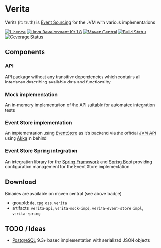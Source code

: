 # Verita
Verita (it: truth) is [Event Sourcing](https://msdn.microsoft.com/en-us/library/dn589792.aspx) for the JVM with
various implementations

[![Licence](https://img.shields.io/github/license/CPGFinanceSystems/verita.svg)](https://github.com/CPGFinanceSystems/verita/blob/master/LICENSE)
[![Java Development Kit 1.8](https://img.shields.io/badge/JDK-1.8-green.svg)](http://www.oracle.com/technetwork/java/javase/downloads/jdk8-downloads-2133151.html)
[![Maven Central](https://maven-badges.herokuapp.com/maven-central/de.cpg.oss.verita/verita-api/badge.svg)](https://maven-badges.herokuapp.com/maven-central/de.cpg.oss.verita/verita-api)
[![Build Status](https://api.travis-ci.org/CPGFinanceSystems/verita.svg?branch=master)](https://travis-ci.org/CPGFinanceSystems/verita)
[![Coverage Status](https://coveralls.io/repos/CPGFinanceSystems/verita/badge.svg)](https://coveralls.io/r/CPGFinanceSystems/verita)

## Components

### API

API package without any transitive dependencies which contains all interfaces describing available data and functionality

### Mock implementation

An in-memory implementation of the API suitable for automated integration tests

### Event Store implementation

An implementation using [EventStore](https://www.geteventstore.com) as it's backend via the official
[JVM API](https://github.com/EventStore/EventStore.JVM) using [Akka](http://www.akka.io) in behind

### Event Store Spring integration

An integration library for the [Spring Framework](http://www.spring.io) and [Spring Boot](http://projects.spring.io/spring-boot)
providing configuration management for the Event Store implementation

## Download

Binaries are available on maven central (see above badge)

- groupId: `de.cpg.oss.verita`
- artifacts: `verita-api`, `verita-mock-impl`, `verita-event-store-impl`, `verita-spring`

## TODO / Ideas

* [PostgreSQL](http://www.postgresql.org) 9.3+ based implementation with serialized JSON objects
